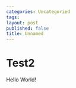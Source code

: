 ```yaml
---
categories: Uncategoried
tags: 
layout: post
published: false
title: Unnamed
---
```

# Test2
Hello World!